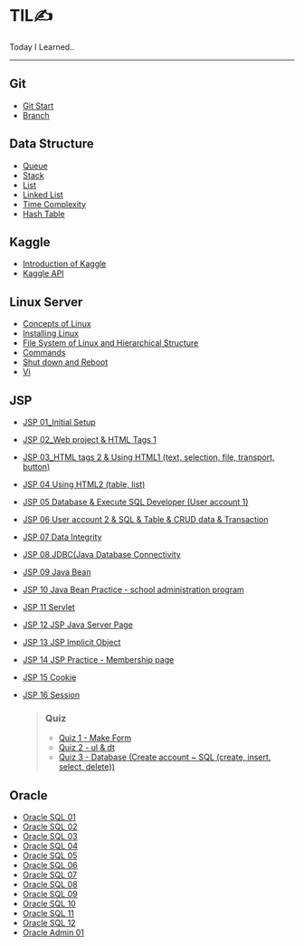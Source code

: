 # TIL✍
Today I Learned..

---

## Git
* [Git Start](https://github.com/Clary0122/TIL/blob/983ed943f77b2f6ab7962b166def2f116ee21161/git/210303-git-start.md)
* [Branch](https://github.com/Clary0122/TIL/blob/983ed943f77b2f6ab7962b166def2f116ee21161/git/210304-branch.md)

## Data Structure
* [Queue](https://github.com/Clary0122/TIL/blob/983ed943f77b2f6ab7962b166def2f116ee21161/data-structure/210310-queue.md)
* [Stack](https://github.com/Clary0122/TIL/blob/983ed943f77b2f6ab7962b166def2f116ee21161/data-structure/210310-stack.md)
* [List](https://github.com/Clary0122/TIL/blob/983ed943f77b2f6ab7962b166def2f116ee21161/data-structure/210310-list.md)
* [Linked List](https://github.com/Clary0122/TIL/blob/983ed943f77b2f6ab7962b166def2f116ee21161/data-structure/210310-linkedList.md)
* [Time Complexity](https://github.com/Clary0122/TIL/blob/983ed943f77b2f6ab7962b166def2f116ee21161/data-structure/210311-timeComplexity.md)
* [Hash Table](https://github.com/Clary0122/TIL/blob/a50905c72e64eb434d0a943377a2c00779f3bce5/data-structure/hashTable.md)

## Kaggle
* [Introduction of Kaggle](kaggle/210326-Introduction-to-Kaggle.md)
* [Kaggle API](kaggle/210326-Kaggle-API.md)

## Linux Server
* [Concepts of Linux](linux-server/210402-ConceptsOfLinux.md)
* [Installing Linux](linux-server/210404-InstallingLinux.md)
* [File System of Linux and Hierarchical Structure](linux-server/210405-FileSystemOfLinuxAndHierarchicalStructure.md)
* [Commands](linux-server/210405-Commands.md)
* [Shut down and Reboot](linux-server/210406-ShutDownAndReboot.md)
* [Vi](linux-server/210406-vi.md)

## JSP
* [JSP 01_Initial Setup](JSP/jsp_1.md)
* [JSP 02_Web project & HTML Tags 1](JSP/jsp_2.md)
* [JSP 03_HTML tags 2 & Using HTML1 (text, selection, file, transport, button)](JSP/jsp_3.md)
* [JSP 04 Using HTML2 (table, list)](JSP/jsp_4.md)
* [JSP 05 Database & Execute SQL Developer (User account 1)](JSP/jsp_5.md)
* [JSP 06 User account 2 & SQL & Table & CRUD data & Transaction](JSP/jsp_6.md)
* [JSP 07 Data Integrity](JSP/jsp_7.md)
* [JSP 08 JDBC(Java Database Connectivity](JSP/jsp_8.md)
* [JSP 09 Java Bean](JSP/jsp_9.md)
* [JSP 10 Java Bean Practice - school administration program](JSP/jsp_10.md)
* [JSP 11 Servlet](JSP/jsp_11.md)
* [JSP 12 JSP Java Server Page](JSP/jsp_12.md)
* [JSP 13 JSP Implicit Object](JSP/jsp_13.md)
* [JSP 14 JSP Practice - Membership page](JSP/jsp_14.md)
* [JSP 15 Cookie](JSP/jsp_15.md)
* [JSP 16 Session](JSP/jsp_16.md)

  > ### Quiz
  > * [Quiz 1 - Make Form](JSP/quiz1_make-form.md)
  > * [Quiz 2 - ul & dt](JSP/quiz2_ul_dt.md)
  > * [Quiz 3 - Database (Create account ~ SQL (create, insert, select, delete))](JSP/quiz3_database.md)

## Oracle
* [Oracle SQL 01](Oracle/oracle_SQL_01.md)
* [Oracle SQL 02](Oracle/oracle_SQL_02.md)
* [Oracle SQL 03](Oracle/oracle_SQL_03.md)
* [Oracle SQL 04](Oracle/oracle_SQL_04.md)
* [Oracle SQL 05](Oracle/oracle_SQL_05.md)
* [Oracle SQL 06](Oracle/oracle_SQL_06.md)
* [Oracle SQL 07](Oracle/oracle_SQL_07.md)
* [Oracle SQL 08](Oracle/oracle_SQL_07.md)
* [Oracle SQL 09](Oracle/oracle_SQL_07.md)
* [Oracle SQL 10](Oracle/oracle_SQL_07.md)
* [Oracle SQL 11](Oracle/oracle_SQL_07.md)
* [Oracle SQL 12](Oracle/oracle_SQL_07.md)
* [Oracle Admin 01](Oracle/oracle_Admin_01.md)
